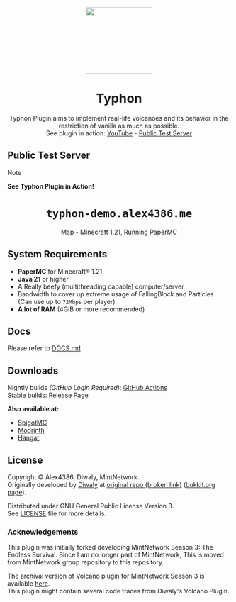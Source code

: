 <p align="center">
<img height="150px" src="https://github.com/Alex4386/Typhon/assets/27724108/b09b204f-344f-4550-b844-3bfab731684c" />
</p>

<h1 align="center">
Typhon
</h1>
<p align="center">
Typhon Plugin aims to implement real-life volcanoes and its behavior in the restriction of vanilla as much as possible.<br>
See plugin in action: <a href="https://www.youtube.com/watch?v=DDnQDAdq1Ok">YouTube</a> - <a href="#public-test-server">Public Test Server</a>
</p>


## Public Test Server

> [!NOTE]  
> **See Typhon Plugin in Action!**
>
> <h1 align="center"><code>typhon-demo.alex4386.me</code></h1>
> <p align="center"><a href="https://typhon-demo.alex4386.me/">Map</a> - Minecraft 1.21, Running PaperMC</p>  

## System Requirements
* **PaperMC** for Minecraft® 1.21.
* **Java 21** or higher
* A Really beefy (multithreading capable) computer/server
* Bandwidth to cover up extreme usage of FallingBlock and Particles  
  (Can use up to `72Mbps` per player)
* **A lot of RAM** (4GiB or more recommended)

## Docs
Please refer to [DOCS.md](./DOCS.md)

## Downloads
Nightly builds *(GitHub Login Required)*: [GitHub Actions](https://github.com/Alex4386/Typhon-Plugin/actions/workflows/maven.yml)  
Stable builds: [Release Page](https://github.com/Alex4386/Typhon-Plugin/releases/latest)

**Also available at:**
- [SpigotMC](https://www.spigotmc.org/resources/typhon.91748/)
- [Modrinth](https://modrinth.com/plugin/typhon)
- [Hangar](https://hangar.papermc.io/Alex4386/Typhon)

## License
Copyright &copy; Alex4386, Diwaly, MintNetwork.  
Originally developed by [Diwaly](https://github.com/diwaly) at [original repo (broken link)](https://bitbucket.org/diwaly/volcano/src/default/) ([bukkit.org page](https://dev.bukkit.org/projects/volcano)).  
  
Distributed under GNU General Public License Version 3.  
See [LICENSE](LICENSE) file for more details.  

### Acknowledgements  
This plugin was initially forked developing MintNetwork Season 3::The Endless Survival.
Since I am no longer part of MintNetwork, This is moved from MintNetwork group repository to this repository.  

The archival version of Volcano plugin for MintNetwork Season 3 is available [here](https://github.com/Alex4386-vault/ultimateVolcano).  
This plugin might contain several code traces from Diwaly's Volcano Plugin.  


